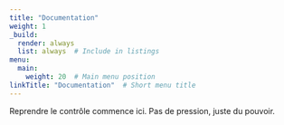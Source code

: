 ```yaml
---
title: "Documentation"
weight: 1
_build:
  render: always
  list: always  # Include in listings
menu:
  main:
    weight: 20  # Main menu position
linkTitle: "Documentation"  # Short menu title
---
```


Reprendre le contrôle commence ici. Pas de pression, juste du pouvoir.